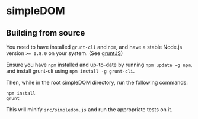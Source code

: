 # simpleDOM

## Building from source

You need to have installed `grunt-cli` and `npm`, and have a stable Node.js version `>= 0.8.0` on your system. (See [gruntJS](http://gruntjs.com/getting-started))

Ensure you have `npm` installed and up-to-date by running `npm update -g npm`, and install grunt-cli using `npm install -g grunt-cli`.

Then, while in the root simpleDOM directory, run the following commands:

```
npm install
grunt
```

This will minify `src/simpledom.js` and run the appropriate tests on it.

